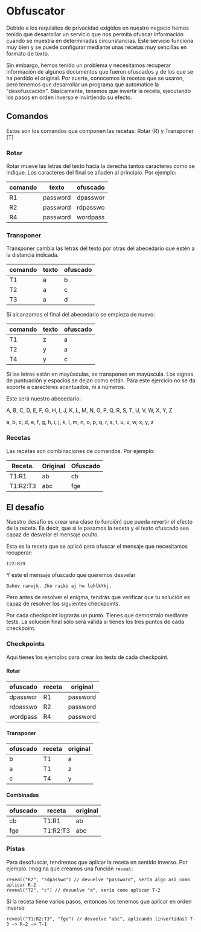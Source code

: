 # Obfuscator

Debido a los requisitos de privacidad exigidos en nuestro negocio hemos tenido que desarrollar un servicio que nos permita ofuscar información cuando se muestra en determinadas circunstancias. Este servicio funciona muy bien y se puede configurar mediante unas recetas muy sencillas en formato de texto.

Sin embargo, hemos tenido un problema y necesitamos recuperar información de algunos documentos que fueron ofuscados y de los que se ha perdido el original. Por suerte, conocemos la recetas que se usaron, pero tenemos que desarrollar un programa que automatice la "desofuscación". Básicamente, tenemos que invertir la receta, ejecutando los pasos en orden inverso e invirtiendo su efecto.

## Comandos

Estos son los comandos que componen las recetas: Rotar (R) y Transponer (T)

### Rotar

Rotar mueve las letras del texto hacia la derecha tantos caracteres como se indique. Los caracteres del final se añaden al principio. Por ejemplo:

| comando | texto    | ofuscado |
|---------|----------|----------|
| R1      | password | dpasswor |
| R2      | password | rdpasswo |
| R4      | password | wordpass |


### Transponer

Transponer cambia las letras del texto por otras del abecedario que estén a la distancia indicada.

| comando | texto | ofuscado |
|---------|-------|----------|
| T1      | a     | b        |
| T2      | a     | c        |
| T3      | a     | d        |

Si alcanzamos el final del abecedario se empieza de nuevo:

| comando | texto | ofuscado |
|---------|-------|----------|
| T1      | z     | a        |
| T2      | y     | a        |
| T4      | y     | c        |

Si las letras están en mayúsculas, se transponen en mayúscula. Los signos de puntuación y espacios se dejan como están. Para este ejercicio no se da soporte a caracteres acentuados, ni a números.

Este será nuestro abecedario:

A, B, C, D, E, F, G, H, I, J, K, L, M, N, O, P, Q, R, S, T, U, V, W, X, Y, Z

a, b, c, d, e, f, g, h, i, j, k, l, m, n, o, p, q, r, s, t, u, v, w, x, y, z

### Recetas

Las recetas son combinaciones de comandos. Por ejemplo:

| Receta.  | Original | Ofuscado |
|----------|----------|----------|
| T1:R1    | ab       | cb       |
| T1:R2:T3 | abc      | fge      |

## El desafío

Nuestro desafío es crear una clase (o función) que pueda revertir el efecto de la receta. Es decir, que si le pasamos la receta y el texto ofuscado sea capaz de desvelar el mensaje oculto.

Esta es la receta que se aplicó para ofuscar el mensaje que necesitamos recuperar:

```
T22:R39
```

Y este el mensaje ofuscado que queremos desvelar

```
Bahev ranwjk. Jko raiko aj hw lqhlkYkj.
```

Pero antes de resolver el enigma, tendrás que verificar que tu solución es capaz de resolver los siguientes checkpoints.

Por cada checkpoint lograrás un punto. Tienes que demostralo mediante tests. La solución final sólo será válida si tienes los tres puntos de cada checkpoint.

### Checkpoints

Aquí tienes los ejemplos para crear los tests de cada checkpoint.

#### Rotar

| ofuscado | receta | original |
|----------|--------|----------|
| dpasswor | R1 | password |
| rdpasswo | R2 | password |
| wordpass | R4 | password |

#### Transponer

| ofuscado | receta | original |
|----------|--------|----------|
| b | T1 | a |
| a | T1 | z |
| c | T4 | y |

#### Combinadas

| ofuscado | receta | original |
|----------|--------|----------|
| cb | T1:R1 | ab |
| fge | T1:R2:T3 | abc |


### Pistas

Para desofuscar, tendremos que aplicar la receta en sentido inverso. Por ejemplo. Imagina que creamos una función `reveal`:

```
reveal("R2", "rdpasswo") // devuelve "password", sería algo así como aplicar R-2
reveal("T2", "c") // devuelve "a", sería como aplicar T-2 
```

Si la receta tiene varios pasos, entonces los tenemos que aplicar en orden inverso

```
reveal("T1:R2:T3", "fge") // devuelve "abc", aplicando (invertidas) T-3 -> R-2 -> T-1
```
